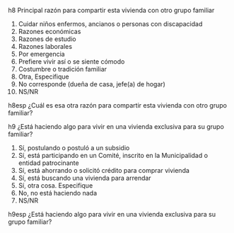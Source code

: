 h8	Principal razón para compartir esta vivienda con otro grupo familiar

1. Cuidar niños enfermos, ancianos o personas con discapacidad
2. Razones económicas
3. Razones de estudio
4. Razones laborales
5. Por emergencia
6. Prefiere vivir así o se siente cómodo
7. Costumbre o tradición familiar
8. Otra, Especifique
9. No corresponde (dueña de casa, jefe(a) de hogar)
99. NS/NR


h8esp	¿Cuál es esa otra razón para compartir esta vivienda con otro grupo familiar?

h9	¿Está haciendo algo para vivir en una vivienda exclusiva para su grupo familiar?

1. Sí, postulando o postuló a un subsidio
2. Sí, está participando en un Comité, inscrito en la Municipalidad o entidad patrocinante
3. Sí, está ahorrando o solicitó crédito para comprar vivienda
4. Sí, está buscando una vivienda para arrendar
5. Sí, otra cosa. Especifique
6. No, no está haciendo nada
9. NS/NR


h9esp	¿Está haciendo algo para vivir en una vivienda exclusiva para su grupo familiar?
